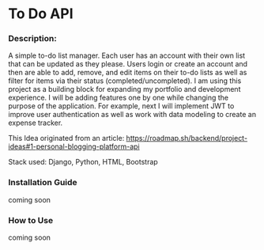 # To Do API

### Description:
A simple to-do list manager. Each user has an account with their own list that can be updated as they please. Users login or create an account and then are able to add, remove, and edit items on their to-do lists as well as filter for items via their status (completed/uncompleted). I am using this project as a building block for expanding my portfolio and development experience. I will be adding features one by one while changing the purpose of the application. For example, next I will implement JWT to improve user authentication as well as work with data modeling to create an expense tracker. 

This Idea originated from an article: https://roadmap.sh/backend/project-ideas#1-personal-blogging-platform-api

Stack used: Django, Python, HTML, Bootstrap

### Installation Guide

coming soon

### How to Use

coming soon

